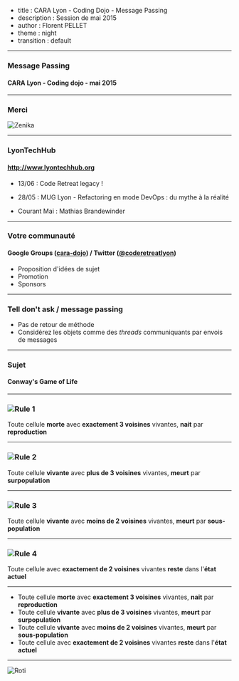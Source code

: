 ﻿- title : CARA Lyon - Coding Dojo - Message Passing
- description : Session de mai 2015
- author : Florent PELLET
- theme : night
- transition : default

***
### Message Passing
#### CARA Lyon - Coding dojo - mai 2015

***
### Merci

![Zenika](images/logo-zenika.jpg)

***
### LyonTechHub
#### http://www.lyontechhub.org

- 13/06 : Code Retreat legacy !

- 28/05 : MUG Lyon - Refactoring en mode DevOps : du mythe à la réalité
- Courant Mai : Mathias Brandewinder

***
### Votre communauté
#### Google Groups ([cara-dojo](https://groups.google.com/forum/?hl=fr#!forum/cara-dojo)) / Twitter ([@coderetreatlyon](https://twitter.com/coderetreatlyon))

- Proposition d'idées de sujet
- Promotion
- Sponsors

***
### Tell don't ask / message passing
- Pas de retour de méthode
- Considérez les objets comme des *threads* communiquants par envois de messages

***
### Sujet
#### Conway's Game of Life

---
### ![Rule 1](images/rule1.svg)
Toute cellule **morte** avec **exactement 3 voisines** vivantes, **nait** par **reproduction**

---
### ![Rule 2](images/rule2.svg)
Toute cellule **vivante** avec **plus de 3 voisines** vivantes, **meurt** par **surpopulation**

---
### ![Rule 3](images/rule3.svg)
Toute cellule **vivante** avec **moins de 2 voisines** vivantes, **meurt** par **sous-population**

---
### ![Rule 4](images/rule4.svg)
Toute cellule avec **exactement de 2 voisines** vivantes **reste** dans l'**état actuel**

---
- Toute cellule **morte** avec **exactement 3 voisines** vivantes, **nait** par **reproduction**
- Toute cellule **vivante** avec **plus de 3 voisines** vivantes, **meurt** par **surpopulation**
- Toute cellule **vivante** avec **moins de 2 voisines** vivantes, **meurt** par **sous-population**
- Toute cellule avec **exactement de 2 voisines** vivantes **reste** dans l'**état actuel**

***
![Roti](images/roti.png)
